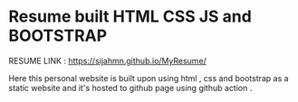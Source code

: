# Resume built  HTML CSS JS and BOOTSTRAP

RESUME LINK :
https://sijahmn.github.io/MyResume/

Here this personal website is built upon using html , css and bootstrap as a static website and it's hosted to  github page using github action .
